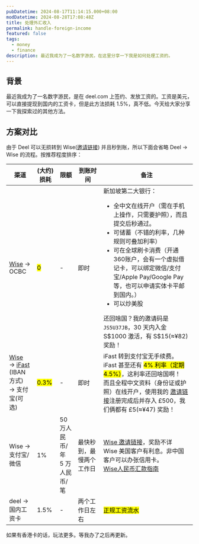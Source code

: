 ```yaml
---
pubDatetime: 2024-08-17T11:14:15.000+08:00
modDatetime: 2024-08-28T17:08:48Z
title: 处理外汇收入
permalink: handle-foreign-income
featured: false
tags:
  - money
  - finance
description: 最近我成为了一名数字游民，在这里分享一下我是如何处理工资的。
---
```


## 背景

最近我成为了一名数字游民，是在 deel.com 上签约、发放工资的。工资是美元，可以直接提现到国内的工资卡，但是此方法损耗 1.5%，真不低。今天给大家分享一下我探索过的其他方法。

## 方案对比

由于 Deel 可以无损转到 Wise(<a href="https://wise.com/zh-cn/help/articles/2955298/%E4%BA%BA%E6%B0%91%E5%B8%81%E6%B1%87%E6%AC%BE%E6%8C%87%E5%8D%97">邀请链接</a>) 并且秒到账，所以下面会省略 Deel -> Wise 的流程。按推荐程度排序：

<table>
  <thead>
    <tr>
      <th>渠道</th>
      <th>(大约)损耗</th>
      <th>限额</th>
      <th>到账时间</th>
      <th>备注</th>
    </tr>
  </thead>
  <tbody>
    <tr>
      <td><a href="https://wise.com/zh-cn/help/articles/2955298/%E4%BA%BA%E6%B0%91%E5%B8%81%E6%B1%87%E6%AC%BE%E6%8C%87%E5%8D%97">Wise</a> -> OCBC</td>
      <td><mark>0</mark></td>
      <td>-</td>
      <td>即时</td>
      <td>
        新加坡第二大银行：
        <ul>
          <li>
            全中文在线开户（需在手机上操作，只需要护照），而且提交后秒通过。
          </li>
          <li>
            可储蓄（不错的利率，几种规则可叠加利率）
          </li>
          <li>
            可在全球刷卡消费（开通360账户，会有一个虚拟借记卡，可以绑定微信/支付宝/Apple Pay/Google Pay 等，也可以申请实体卡平邮到国内。）
          </li>
          <li>
            可以炒美股
          </li>
        </ul>
        还回啥国？我的邀请码是<code>JS5U37JB</code>，30 天内入金 S$1000 激活，有 S$15(≈¥82) 奖励！
      </td>
    </tr>
    <tr>
      <td>
        <a href="https://wise.com/zh-cn/help/articles/2955298/%E4%BA%BA%E6%B0%91%E5%B8%81%E6%B1%87%E6%AC%BE%E6%8C%87%E5%8D%97">Wise</a><br> ->
        <a href="https://www.ifastgb.com/tellafriend/bowenz9247">iFast</a> (IBAN方式)<br> -> 支付宝(可选)
      </td>
      <td><mark>0.3%</mark></td>
      <td>-</td>
      <td>即时</td>
      <td>
        iFast 转到支付宝无手续费。<br>
        iFast 甚至还有 <mark>4% 利率（定期 4.5%）</mark>，这利率还回啥国啊！<br>
        而且全程中文资料（身份证或护照）在线开户，使用我的
        <a href="https://www.ifastgb.com/tellafriend/bowenz9247">邀请链接</a>注册完成后并存入 £500，我们俩都有 £5(≈¥47) 奖励！
      </td>
    </tr>
    <tr>
      <td>Wise -> 支付宝/微信</td>
      <td>1%</td>
      <td>50 万人民币/年<br>5 万人民币/笔</td>
      <td>最快秒到，最慢两个工作日</td>
      <td>
        <a href="https://wise.com/zh-cn/help/articles/2955298/%E4%BA%BA%E6%B0%91%E5%B8%81%E6%B1%87%E6%AC%BE%E6%8C%87%E5%8D%97">Wise 邀请链接</a>，奖励不详<br>
        Wise 美国客户有利息。非中国客户可以办张信用卡。<br>
        <a href="https://wise.com/zh-cn/help/articles/2955298/%E4%BA%BA%E6%B0%91%E5%B8%81%E6%B1%87%E6%AC%BE%E6%8C%87%E5%8D%97">Wise人民币汇款指南</a>
      </td>
    </tr>
    <tr>
      <td>deel -> 国内工资卡</td>
      <td>1.5%</td>
      <td>-</td>
      <td>两个工作日左右</td>
      <td><mark>正规工资流水</mark></td>
    </tr>
  </tbody>
</table>

如果有香港卡的话，玩法更多。等我办了之后再更新。
